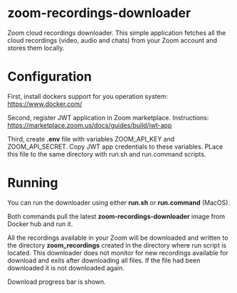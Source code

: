# zoom-recordings-downloader
Zoom cloud recordings downloader. This simple application fetches all the cloud recordings (video, audio and chats) from your Zoom account and stores them locally. 

# Configuration

First, install dockers support for you operation system: https://www.docker.com/

Second, register JWT application in Zoom marketplace. Instructions: https://marketplace.zoom.us/docs/guides/build/jwt-app

Third, create **.env** file with variables ZOOM_API_KEY and ZOOM_API_SECRET. Copy JWT app credentials to these variables.
PLace this file to the same directory with run.sh and run.command scripts.

# Running

You can run the downloader using either **run.sh** or **run.command** (MacOS).

Both commands pull the latest **zoom-recordings-downloader** image from Docker hub and run it.

All the recordings available in your Zoom will be downloaded and written to the directory __zoom_recordings__ created in the directory where run script is located. This downloader does not monitor for new recordings available for download and exits after downloading all files. If the file had been downloaded it is not downloaded again.

Download progress bar is shown.
